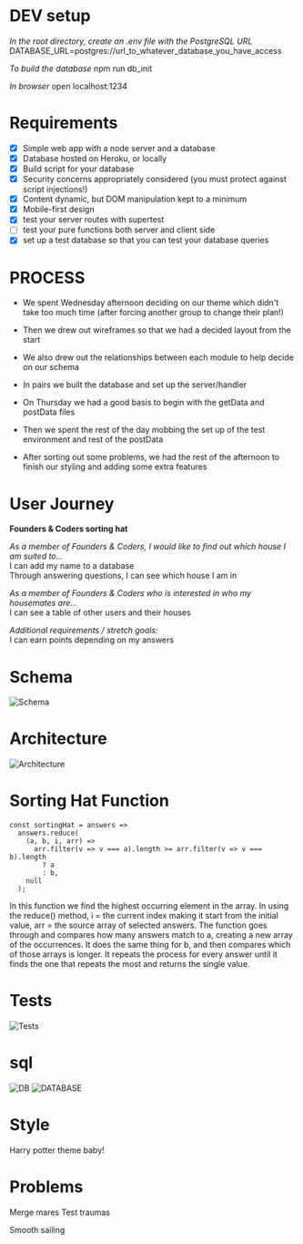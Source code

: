 
# DEV setup

*In the root directory, create an .env file with the PostgreSQL URL*
DATABASE_URL=postgres://url_to_whatever_database_you_have_access

*To build the database*
npm run db_init

*In browser*
open localhost:1234

# Requirements

- [X] Simple web app with a node server and a database
- [X] Database hosted on Heroku, or locally
- [X] Build script for your database
- [X] Security concerns appropriately considered (you must protect against script injections!)
- [X] Content dynamic, but DOM manipulation kept to a minimum
- [X] Mobile-first design
- [X] test your server routes with supertest
- [ ] test your pure functions both server and client side
- [X] set up a test database so that you can test your database queries

# PROCESS

- We spent Wednesday afternoon deciding on our theme which didn't take too much time (after forcing another group to change their plan!)
- Then we drew out wireframes so that we had a decided layout from the start
- We also drew out the relationships between each module to help decide on our schema
- In pairs we built the database and set up the server/handler

- On Thursday we had a good basis to begin with the getData and postData files
- Then we spent the rest of the day mobbing the set up of the test environment and rest of the postData
- After sorting out some problems, we had the rest of the afternoon to finish our styling and adding some extra features

# User Journey

**Founders & Coders sorting hat**<br>

*As a member of Founders & Coders, I would like to find out which house I am suited to...*<br>
I can add my name to a database<br>
Through answering questions, I can see which house I am in<br>

*As a member of Founders & Coders who is interested in who my housemates are...*<br>
I can see a table of other users and their houses<br>

*Additional requirements / stretch goals:*<br>
I can earn points depending on my answers<br>

# Schema

![Schema](./public/image/schema.png)

# Architecture

![Architecture](./public/image/architecture.png)

# Sorting Hat Function

```
const sortingHat = answers =>
  answers.reduce(
    (a, b, i, arr) =>
      arr.filter(v => v === a).length >= arr.filter(v => v === b).length
        ? a
        : b,
    null
  );
```

In this function we find the highest occurring element in the array.
In using the reduce() method, i = the current index making it start from the initial value,
arr = the source array of selected answers.
The function goes through and compares how many answers match to a, creating a new array of the occurrences. It does the same thing for b, and then compares which of those arrays is longer.
It repeats the process for every answer until it finds the one that repeats the most and returns the single value.  

# Tests

![Tests](./public/image/tests.png)

# sql

![DB](./public/image/createdb.png)
![DATABASE](./public/image/terminaldb.png)

# Style

Harry potter theme baby!

# Problems

Merge mares
Test traumas

Smooth sailing
